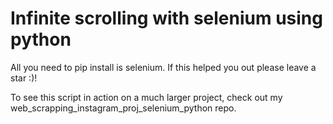 # Infinite scrolling with selenium using python
All you need to pip install is selenium.
If this helped you out please leave a star :)!

To see this script in action on a much larger project, check out my web_scrapping_instagram_proj_selenium_python repo.
